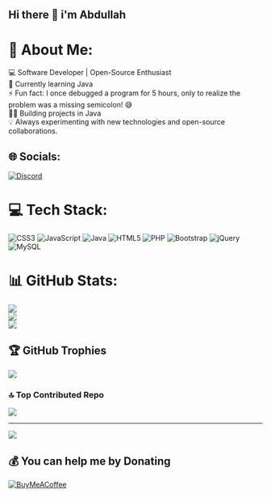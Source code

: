 ## Hi there 👋 i'm Abdullah

# 💫 About Me:
💻 Software Developer | Open-Source Enthusiast<br>🌱 Currently learning Java<br>⚡ Fun fact: I once debugged a program for 5 hours, only to realize the problem was a missing semicolon! 😅<br>👨‍💻 Building projects in Java<br>💡 Always experimenting with new technologies and open-source collaborations.


## 🌐 Socials:
[![Discord](https://img.shields.io/badge/Discord-%237289DA.svg?logo=discord&logoColor=white)](https://discord.gg/abdullah001113) 

# 💻 Tech Stack:
![CSS3](https://img.shields.io/badge/css3-%231572B6.svg?style=for-the-badge&logo=css3&logoColor=white) ![JavaScript](https://img.shields.io/badge/javascript-%23323330.svg?style=for-the-badge&logo=javascript&logoColor=%23F7DF1E) ![Java](https://img.shields.io/badge/java-%23ED8B00.svg?style=for-the-badge&logo=openjdk&logoColor=white) ![HTML5](https://img.shields.io/badge/html5-%23E34F26.svg?style=for-the-badge&logo=html5&logoColor=white) ![PHP](https://img.shields.io/badge/php-%23777BB4.svg?style=for-the-badge&logo=php&logoColor=white) ![Bootstrap](https://img.shields.io/badge/bootstrap-%238511FA.svg?style=for-the-badge&logo=bootstrap&logoColor=white) ![jQuery](https://img.shields.io/badge/jquery-%230769AD.svg?style=for-the-badge&logo=jquery&logoColor=white) ![MySQL](https://img.shields.io/badge/mysql-4479A1.svg?style=for-the-badge&logo=mysql&logoColor=white)
# 📊 GitHub Stats:
![](https://github-readme-stats.vercel.app/api?username=Abdullah001113&theme=moltack&hide_border=false&include_all_commits=false&count_private=false)<br/>
![](https://github-readme-streak-stats.herokuapp.com/?user=Abdullah001113&theme=moltack&hide_border=false)<br/>
![](https://github-readme-stats.vercel.app/api/top-langs/?username=Abdullah001113&theme=moltack&hide_border=false&include_all_commits=false&count_private=false&layout=compact)

## 🏆 GitHub Trophies
![](https://github-profile-trophy.vercel.app/?username=Abdullah001113&theme=moltack&no-frame=false&no-bg=true&margin-w=4)

### 🔝 Top Contributed Repo
![](https://github-contributor-stats.vercel.app/api?username=Abdullah001113&limit=5&theme=moltack&combine_all_yearly_contributions=true)

---
[![](https://visitcount.itsvg.in/api?id=Abdullah001113&icon=4&color=2)](https://visitcount.itsvg.in)

  ## 💰 You can help me by Donating
  [![BuyMeACoffee](https://img.shields.io/badge/Buy%20Me%20a%20Coffee-ffdd00?style=for-the-badge&logo=buy-me-a-coffee&logoColor=black)](https://buymeacoffee.com/Abdullah001113) 

  
<!-- Proudly created with GPRM ( https://gprm.itsvg.in ) -->
